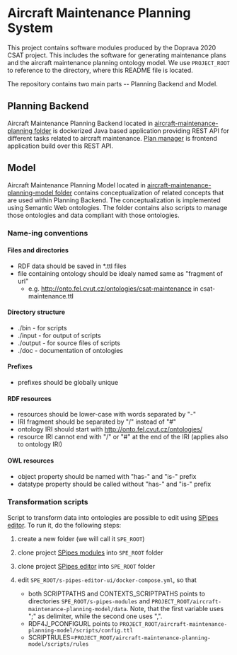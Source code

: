# Aircraft Maintenance Planning System                                                                                                                                                               
This project contains software modules produced by the Doprava 2020 CSAT project. This includes the software for generating maintenance plans and the aircraft maintenance planning ontology model. We use `PROJECT_ROOT` to reference to the directory, where this README file is located.

The repository contains two main parts -- Planning Backend and Model.


## Planning Backend

Aircraft Maintenance Planning Backend located in [aircraft-maintenance-planning folder](./aircraft-maintenance-planning) is dockerized Java based application providing REST API for different tasks related to aircraft maintenance. [Plan manager](https://github.com/kbss-cvut/csat-maintenance-planner) is frontend application build over this REST API.

## Model

Aircraft Maintenance Planning Model located in [aircraft-maintenance-planning-model folder](./aircraft-maintenance-planning-model) contains  conceptualization of related concepts that are used within Planning Backend. The conceptualization is implemented using Semantic Web ontologies. The folder contains also scripts to manage those ontologies and data compliant with those ontologies.

### Name-ing conventions

#### Files and directories

- RDF data should be saved in *.ttl files
- file containing ontology should be idealy named same as "fragment of url"
    - e.g. http://onto.fel.cvut.cz/ontologies/csat-maintenance in csat-maintenance.ttl

#### Directory structure

- ./bin - for scripts
- ./input - for output of scripts
- ./output - for source files of scripts
- ./doc - documentation of ontologies

#### Prefixes

- prefixes should be globally unique

#### RDF resources 

- resources should be lower-case with words separated by "-"
- IRI fragment should be separated by "/" instead of "#"
- ontology IRI should start with http://onto.fel.cvut.cz/ontologies/
- resource IRI cannot end with "/" or "#" at the end of the IRI (applies also to ontology IRI)


#### OWL resources

- object property should be named with "has-" and "is-" prefix
- datatype property should be called without "has-" and "is-" prefix


### Transformation scripts

Script to transform data into ontologies are possible to edit using [SPipes editor](https://github.com/chlupnoha/s-pipes-editor-ui).
To run it, do the following steps:
1) create a new folder (we will call it `SPE_ROOT`)
2) clone project [SPipes modules](https://blaskmir@kbss.felk.cvut.cz/gitblit/r/s-pipes-modules.git
   ) into `SPE_ROOT` folder 
3) clone project [SPipes editor](https://github.com/chlupnoha/s-pipes-editor-ui) into `SPE_ROOT` folder
4) edit `SPE_ROOT/s-pipes-editor-ui/docker-compose.yml`, so that

    - both SCRIPTPATHS and CONTEXTS_SCRIPTPATHS points to directories `SPE_ROOT/s-pipes-modules` 
      and `PROJECT_ROOT/aircraft-maintenance-planning-model/data`. Note, that the first variable 
      uses ";" as delimiter, while the second one uses ",".
    - RDF4J_PCONFIGURL points to `PROJECT_ROOT/aircraft-maintenance-planning-model/scripts/config.ttl`
    - SCRIPTRULES=`PROJECT_ROOT/aircraft-maintenance-planning-model/scripts/rules`

